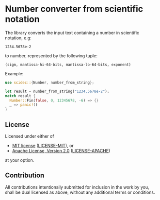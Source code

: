 # Number converter from scientific notation

The library converts the input text containing a number in scientific notation, e.g:

```
1234.5678e-2
```

to number, represented by the following tuple:

```
(sign, mantissa-hi-64-bits, mantissa-lo-64-bits, exponent)
```

Example:

```rust
use scidec::{Number, number_from_string};

let result = number_from_string("1234.5678e-2");
match result {
  Number::Fin(false, 0, 12345678, -6) => {}
  _ => panic!()
}
```

## License

Licensed under either of

- [MIT license](https://opensource.org/licenses/MIT) ([LICENSE-MIT](https://github.com/wisbery/scidec/blob/main/LICENSE-MIT)), or
- [Apache License, Version 2.0](https://www.apache.org/licenses/LICENSE-2.0) ([LICENSE-APACHE](https://github.com/wisbery/scidec/blob/main/LICENSE-APACHE))

at your option.

## Contribution

All contributions intentionally submitted for inclusion in the work by you,
shall be dual licensed as above, without any additional terms or conditions.
